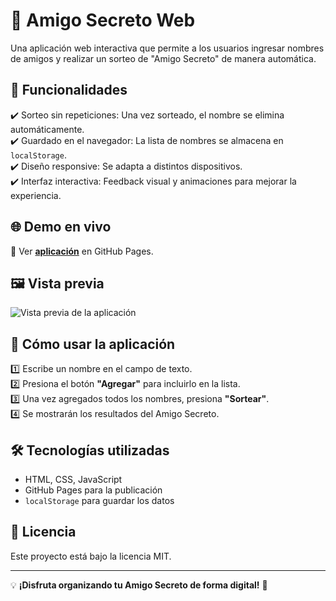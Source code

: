# 🎁 Amigo Secreto Web  

Una aplicación web interactiva que permite a los usuarios ingresar nombres de amigos y realizar un sorteo de "Amigo Secreto" de manera automática.  

## 🚀 Funcionalidades  
✔️ Sorteo sin repeticiones: Una vez sorteado, el nombre se elimina automáticamente.  
✔️ Guardado en el navegador: La lista de nombres se almacena en `localStorage`.  
✔️ Diseño responsive: Se adapta a distintos dispositivos.  
✔️ Interfaz interactiva: Feedback visual y animaciones para mejorar la experiencia.  

## 🌐 Demo en vivo  
🔗 Ver **[aplicación](https://valerymora.github.io/amigosecretovale/)** en GitHub Pages.  

## 🖼️ Vista previa  
![Vista previa de la aplicación](https://raw.githubusercontent.com/ValeryMora/amigosecretovale/main/activo/amigo-secreto.png)


## 📖 Cómo usar la aplicación  
1️⃣ Escribe un nombre en el campo de texto.  
2️⃣ Presiona el botón **"Agregar"** para incluirlo en la lista.  
3️⃣ Una vez agregados todos los nombres, presiona **"Sortear"**.  
4️⃣ Se mostrarán los resultados del Amigo Secreto.  

## 🛠️ Tecnologías utilizadas  
- HTML, CSS, JavaScript  
- GitHub Pages para la publicación  
- `localStorage` para guardar los datos  

## 📄 Licencia  
Este proyecto está bajo la licencia MIT.  

---

💡 **¡Disfruta organizando tu Amigo Secreto de forma digital!** 🎉  
